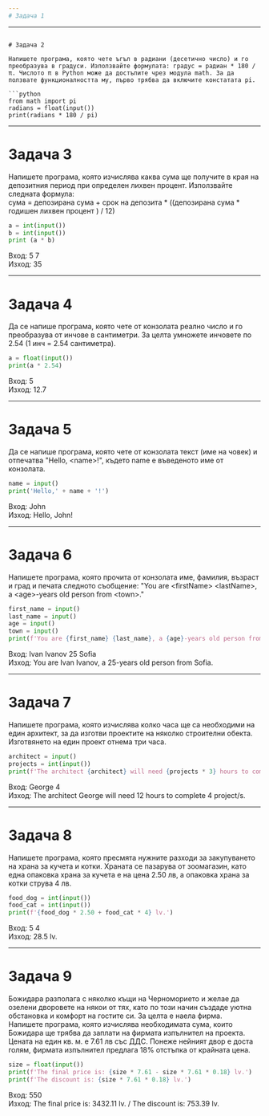 ```yaml
---
# Задача 1


```



---
```

# Задача 2

Напишете програма, която чете ъгъл в радиани (десетично число) и го преобразува в градуси. Използвайте формулата: градус = радиан * 180 / π. Числото π в Python може да достъпите чрез модула math. За да ползвате функционалността му, първо трябва да включите констатата pi.

```python
from math import pi
radians = float(input())
print(radians * 180 / pi)
```

---
# Задача 3

Напишете програма, която изчислява каква сума ще получите в края на депозитния период при определен лихвен процент. Използвайте следната формула: <br>
сума = депозирана сума  + срок на депозита * ((депозирана сума * годишен лихвен процент ) / 12)

```python
a = int(input())
b = int(input())
print (a * b)
```

Вход&#58; 5 7 <br>
Изход&#58; 35

---
# Задача 4

Да се напише програма, която чете от конзолата реално число и го преобразува от инчове в сантиметри. За целта умножете инчовете по 2.54 (1 инч = 2.54 сантиметра).

```python
a = float(input())
print(a * 2.54)
```

Вход&#58; 5<br>
Изход&#58; 12.7

---
# Задача 5

Да се напише програма, която чете от конзолата текст (име на човек) и отпечатва "Hello, &lt;name&gt;!", където name е въведеното име от конзолата.

```python
name = input()
print('Hello,' + name + '!')
```

Вход&#58; John<br>
Изход&#58; Hello, John!

---
# Задача 6

Напишете програма, която прочита от конзолата име, фамилия, възраст и град и печата следното съобщение: "You are &lt;firstName&gt; &lt;lastName&gt;, a &lt;age&gt;-years old person from &lt;town&gt;."

```python
first_name = input()
last_name = input()
age = input()
town = input()
print(f'You are {first_name} {last_name}, a {age}-years old person from {town}.')
```

Вход&#58; Ivan Ivanov 25 Sofia<br>
Изход&#58; You are Ivan Ivanov, a 25-years old person from Sofia.

---
# Задача 7

Напишете програма, която изчислява колко часа ще са необходими на един архитект, за да изготви проектите на няколко строителни обекта. Изготвянето на един проект отнема три часа.

```python
architect = input()
projects = int(input())
print(f'The architect {architect} will need {projects * 3} hours to complete {projects} project/s.')
```

Вход&#58; George 4<br>
Изход&#58; The architect George will need 12 hours to complete 4 project/s.

---
# Задача 8

Напишете програма, която пресмята нужните разходи за закупуването на храна за кучета и котки.  Храната се пазарува от зоомагазин, като една опаковка храна за кучета е на цена 2.50 лв, а опаковка храна за котки струва 4 лв.

```python
food_dog = int(input())
food_cat = int(input())
print(f'{food_dog * 2.50 + food_cat * 4} lv.')
```

Вход&#58; 5 4<br>
Изход&#58; 28.5 lv.

---
# Задача 9

Божидара разполага с няколко къщи на Черноморието и желае да озелени дворовете на някои от тях, като по този начин създаде уютна обстановка и комфорт на гостите си. За целта е наела фирма.<br>
Напишете програма, която изчислява необходиматa сума, които Божидара ще трябва да заплати на фирмата изпълнител на проекта. Цената на един кв. м. е 7.61 лв със ДДС. Понеже нейният двор е доста голям, фирмата изпълнител предлага 18% отстъпка от крайната цена.


```python
size = float(input())
print(f'The final price is: {size * 7.61 - size * 7.61 * 0.18} lv.')
print(f'The discount is: {size * 7.61 * 0.18} lv.')
```

Вход&#58; 550<br>
Изход&#58; The final price is: 3432.11 lv. / The discount is: 753.39 lv.
